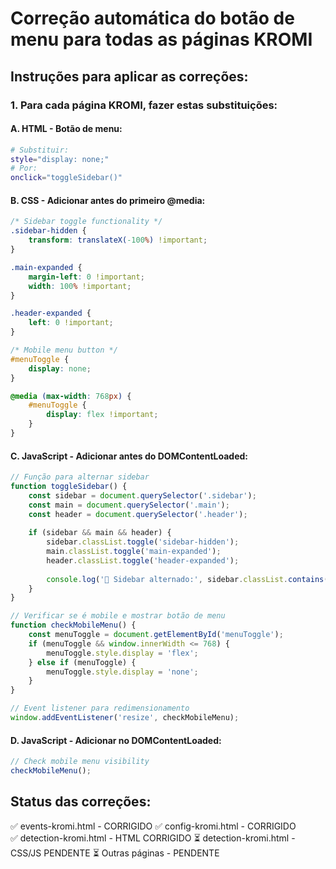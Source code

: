 # Correção automática do botão de menu para todas as páginas KROMI

## Instruções para aplicar as correções:

### 1. Para cada página KROMI, fazer estas substituições:

#### A. HTML - Botão de menu:
```bash
# Substituir:
style="display: none;"
# Por:
onclick="toggleSidebar()"
```

#### B. CSS - Adicionar antes do primeiro @media:
```css
/* Sidebar toggle functionality */
.sidebar-hidden {
    transform: translateX(-100%) !important;
}

.main-expanded {
    margin-left: 0 !important;
    width: 100% !important;
}

.header-expanded {
    left: 0 !important;
}

/* Mobile menu button */
#menuToggle {
    display: none;
}

@media (max-width: 768px) {
    #menuToggle {
        display: flex !important;
    }
}
```

#### C. JavaScript - Adicionar antes do DOMContentLoaded:
```javascript
// Função para alternar sidebar
function toggleSidebar() {
    const sidebar = document.querySelector('.sidebar');
    const main = document.querySelector('.main');
    const header = document.querySelector('.header');
    
    if (sidebar && main && header) {
        sidebar.classList.toggle('sidebar-hidden');
        main.classList.toggle('main-expanded');
        header.classList.toggle('header-expanded');
        
        console.log('🔄 Sidebar alternado:', sidebar.classList.contains('sidebar-hidden') ? 'Oculto' : 'Visível');
    }
}

// Verificar se é mobile e mostrar botão de menu
function checkMobileMenu() {
    const menuToggle = document.getElementById('menuToggle');
    if (menuToggle && window.innerWidth <= 768) {
        menuToggle.style.display = 'flex';
    } else if (menuToggle) {
        menuToggle.style.display = 'none';
    }
}

// Event listener para redimensionamento
window.addEventListener('resize', checkMobileMenu);
```

#### D. JavaScript - Adicionar no DOMContentLoaded:
```javascript
// Check mobile menu visibility
checkMobileMenu();
```

## Status das correções:
✅ events-kromi.html - CORRIGIDO
✅ config-kromi.html - CORRIGIDO  
✅ detection-kromi.html - HTML CORRIGIDO
⏳ detection-kromi.html - CSS/JS PENDENTE
⏳ Outras páginas - PENDENTE

